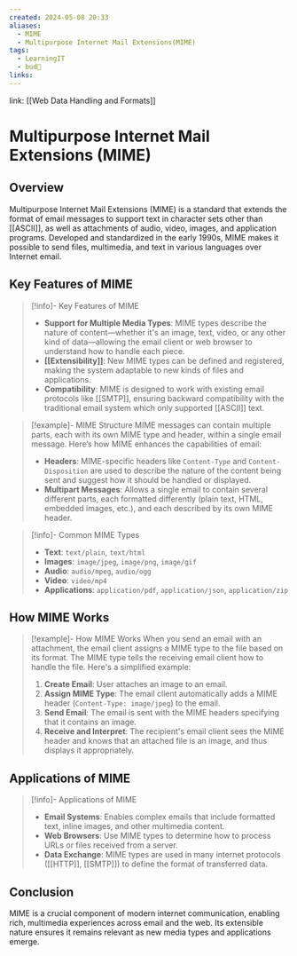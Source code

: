```yaml
---
created: 2024-05-08 20:33
aliases:
  - MIME
  - Multipurpose Internet Mail Extensions(MIME)
tags:
  - LearningIT
  - bud🌿
links:
---
```


link: [[Web Data Handling and Formats]]

# Multipurpose Internet Mail Extensions (MIME)

## Overview

 Multipurpose Internet Mail Extensions (MIME) is a standard that extends the format of email messages to support text in character sets other than [[ASCII]], as well as attachments of audio, video, images, and application programs. Developed and standardized in the early 1990s, MIME makes it possible to send files, multimedia, and text in various languages over Internet email.

## Key Features of MIME

> [!info]- Key Features of MIME
> - **Support for Multiple Media Types**: MIME types describe the nature of content—whether it's an image, text, video, or any other kind of data—allowing the email client or web browser to understand how to handle each piece.
> - **[[Extensibility]]**: New MIME types can be defined and registered, making the system adaptable to new kinds of files and applications.
> - **Compatibility**: MIME is designed to work with existing email protocols like [[SMTP]], ensuring backward compatibility with the traditional email system which only supported [[ASCII]] text.


> [!example]- MIME Structure
> MIME messages can contain multiple parts, each with its own MIME type and header, within a single email message. Here’s how MIME enhances the capabilities of email:
> - **Headers**: MIME-specific headers like `Content-Type` and `Content-Disposition` are used to describe the nature of the content being sent and suggest how it should be handled or displayed.
> - **Multipart Messages**: Allows a single email to contain several different parts, each formatted differently (plain text, HTML, embedded images, etc.), and each described by its own MIME header.


> [!info]- Common MIME Types
> - **Text**: `text/plain`, `text/html`
> - **Images**: `image/jpeg`, `image/png`, `image/gif`
> - **Audio**: `audio/mpeg`, `audio/ogg`
> - **Video**: `video/mp4`
> - **Applications**: `application/pdf`, `application/json`, `application/zip`

## How MIME Works

> [!example]- How MIME Works
> When you send an email with an attachment, the email client assigns a MIME type to the file based on its format. The MIME type tells the receiving email client how to handle the file. Here's a simplified example:
> 1. **Create Email**: User attaches an image to an email.
> 2. **Assign MIME Type**: The email client automatically adds a MIME header (`Content-Type: image/jpeg`) to the email.
> 3. **Send Email**: The email is sent with the MIME headers specifying that it contains an image.
> 4. **Receive and Interpret**: The recipient's email client sees the MIME header and knows that an attached file is an image, and thus displays it appropriately.

## Applications of MIME

> [!info]- Applications of MIME
> - **Email Systems**: Enables complex emails that include formatted text, inline images, and other multimedia content.
> - **Web Browsers**: Use MIME types to determine how to process URLs or files received from a server.
> - **Data Exchange**: MIME types are used in many internet protocols ([[HTTP]], [[SMTP]]) to define the format of transferred data.

## Conclusion

MIME is a crucial component of modern internet communication, enabling rich, multimedia experiences across email and the web. Its extensible nature ensures it remains relevant as new media types and applications emerge.
